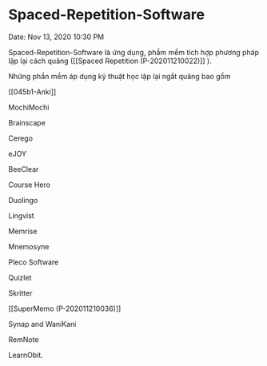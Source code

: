 # Spaced-Repetition-Software

Date: Nov 13, 2020 10:30 PM

Spaced-Repetition-Software là ứng dụng, phầm mềm tích hợp phương pháp lặp lại cách quãng ([[Spaced Repetition (P-202011210022)]] ). 

Những phần mềm áp dụng kỹ thuật học lặp lại ngắt quãng bao gồm 

[[045b1-Anki]]

MochiMochi

Brainscape

Cerego

eJOY

BeeClear

Course Hero

Duolingo

Lingvist

Memrise

Mnemosyne

Pleco Software

Quizlet

Skritter

[[SuperMemo (P-202011210036)]] 

Synap and WaniKani

RemNote

LearnObit.